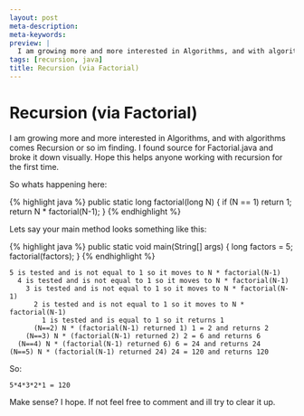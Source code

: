 ```yaml
---
layout: post
meta-description:
meta-keywords:
preview: |
  I am growing more and more interested in Algorithms, and with algorithms comes Recursion or so im finding. I found source for Factorial.java and broke it down visually.
tags: [recursion, java]
title: Recursion (via Factorial)
---
```

# Recursion (via Factorial)

I am growing more and more interested in Algorithms, and with algorithms comes Recursion or so im finding. I found source for Factorial.java and broke it down visually. Hope this helps anyone working with recursion for the first time.

So whats happening here:

{% highlight java %}
public static long factorial(long N) {
   if (N == 1) return 1;
   return N * factorial(N-1);
}
{% endhighlight %}

Lets say your main method looks something like this:

{% highlight java %}
public static void main(String[] args) {
   long factors = 5;
   factorial(factors);
}
{% endhighlight %}

    5 is tested and is not equal to 1 so it moves to N * factorial(N-1)
      4 is tested and is not equal to 1 so it moves to N * factorial(N-1)
        3 is tested and is not equal to 1 so it moves to N * factorial(N-1)
          2 is tested and is not equal to 1 so it moves to N * factorial(N-1)
            1 is tested and is equal to 1 so it returns 1
          (N==2) N * (factorial(N-1) returned 1) 1 = 2 and returns 2
        (N==3) N * (factorial(N-1) returned 2) 2 = 6 and returns 6
      (N==4) N * (factorial(N-1) returned 6) 6 = 24 and returns 24
    (N==5) N * (factorial(N-1) returned 24) 24 = 120 and returns 120

So:

    5*4*3*2*1 = 120

Make sense? I hope. If not feel free to comment and ill try to clear it up.

